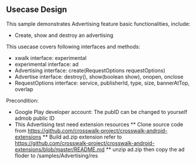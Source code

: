 ## Usecase Design

This sample demonstrates Advertising feature basic functionalities, include:

* Create, show and destroy an advertising

This usecase covers following interfaces and methods:

* xwalk interface: experimental
* experimental interface: ad
* Advertising interface: create(RequestOptions requestOptions)
* Advertise interface: destroy(), show(boolean show), onopen, onclose
* RequestOptions interface: service, publisherId, type, size, bannerAtTop, overlap

Precondition:

* Google Play developer account: The pubID can be changed to yourself admob public ID
* This Advertising test need extension resources
** Clone source code from https://github.com/crosswalk-project/crosswalk-android-extensions
** Build ad.zip extension refer to https://github.com/crosswalk-project/crosswalk-android-extensions/blob/master/README.md
** unzip ad.zip then copy the ad floder to /samples/Advertising/res
